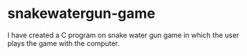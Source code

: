 # snakewatergun-game
I have created a C program on snake water gun game in which the user plays the game with the computer.
